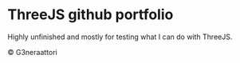 # ThreeJS github portfolio

Highly unfinished and mostly for testing what I can do with ThreeJS.


&copy; G3neraattori
